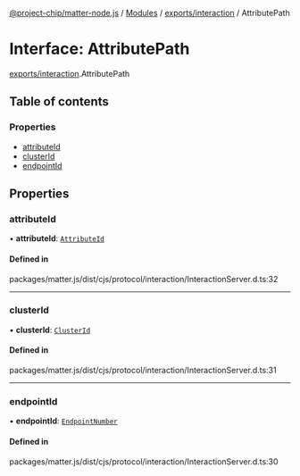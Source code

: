 [@project-chip/matter-node.js](../README.md) / [Modules](../modules.md) / [exports/interaction](../modules/exports_interaction.md) / AttributePath

# Interface: AttributePath

[exports/interaction](../modules/exports_interaction.md).AttributePath

## Table of contents

### Properties

- [attributeId](exports_interaction.AttributePath.md#attributeid)
- [clusterId](exports_interaction.AttributePath.md#clusterid)
- [endpointId](exports_interaction.AttributePath.md#endpointid)

## Properties

### attributeId

• **attributeId**: [`AttributeId`](../modules/exports_datatype.md#attributeid)

#### Defined in

packages/matter.js/dist/cjs/protocol/interaction/InteractionServer.d.ts:32

___

### clusterId

• **clusterId**: [`ClusterId`](../modules/exports_datatype.md#clusterid)

#### Defined in

packages/matter.js/dist/cjs/protocol/interaction/InteractionServer.d.ts:31

___

### endpointId

• **endpointId**: [`EndpointNumber`](../modules/exports_datatype.md#endpointnumber)

#### Defined in

packages/matter.js/dist/cjs/protocol/interaction/InteractionServer.d.ts:30

